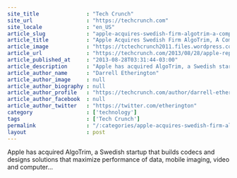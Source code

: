 ```yaml
---
site_title               : "Tech Crunch"
site_url                 : "https://techcrunch.com"
site_locale              : "en_US"
article_slug             : "apple-acquires-swedish-firm-algotrim-a-company-that-does-mobile-media-and-data-compression"
article_title            : "Apple Acquires Swedish Firm AlgoTrim, A Company That Does Mobile Media And Data Compression"
article_image            : "https://tctechcrunch2011.files.wordpress.com/2013/08/applelogo-pixel-new.png?w=764&h=400&crop=1"
article_url              : "https://techcrunch.com/2013/08/28/apple-reportedly-acquires-swedish-firm-algotrim-a-company-that-does-mobile-media-and-data-compression/"
article_published_at     : "2013-08-28T03:31:44-03:00"
article_description      : "Apple has acquired AlgoTrim, a Swedish startup that builds codecs and designs solutions that maximize performance of data, mobile imaging, video and computer..."
article_author_name      : "Darrell Etherington"
article_author_image     : null
article_author_biography : null
article_author_profile   : "https://techcrunch.com/author/darrell-etherington/"
article_author_facebook  : null
article_author_twitter   : "https://twitter.com/etherington"
category                 : ['technology']
tags                     : ['Tech Crunch']
permalink                : "/:categories/apple-acquires-swedish-firm-algotrim-a-company-that-does-mobile-media-and-data-compression/"
layout                   : post
---
```


Apple has acquired AlgoTrim, a Swedish startup that builds codecs and designs solutions that maximize performance of data, mobile imaging, video and computer...
